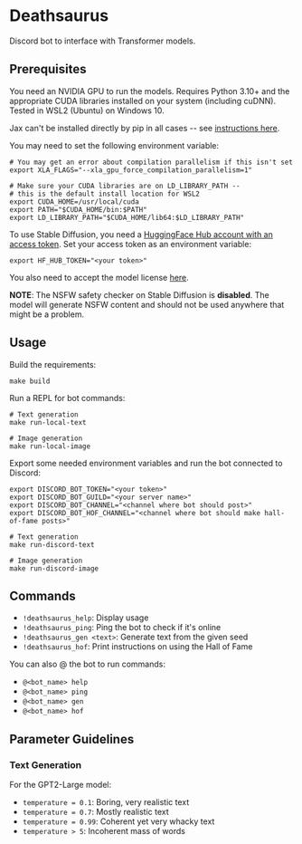 # Deathsaurus

Discord bot to interface with Transformer models.

## Prerequisites

You need an NVIDIA GPU to run the models. Requires Python 3.10+ and the appropriate CUDA libraries installed on your system (including cuDNN). Tested in WSL2 (Ubuntu) on Windows 10.

Jax can't be installed directly by pip in all cases -- see [instructions here](https://github.com/google/jax#installation).

You may need to set the following environment variable:

```
# You may get an error about compilation parallelism if this isn't set
export XLA_FLAGS="--xla_gpu_force_compilation_parallelism=1"

# Make sure your CUDA libraries are on LD_LIBRARY_PATH --
# this is the default install location for WSL2
export CUDA_HOME=/usr/local/cuda
export PATH="$CUDA_HOME/bin:$PATH"
export LD_LIBRARY_PATH="$CUDA_HOME/lib64:$LD_LIBRARY_PATH"
```

To use Stable Diffusion, you need a [HuggingFace Hub account with an access token](https://huggingface.co/docs/hub/security-tokens). Set your access token as an environment variable:

```
export HF_HUB_TOKEN="<your token>"
```

You also need to accept the model license [here](https://huggingface.co/CompVis/stable-diffusion-v1-4).

**NOTE**: The NSFW safety checker on Stable Diffusion is **disabled**. The model will generate NSFW content and should not be used anywhere that might be a problem.

## Usage

Build the requirements:

    make build

Run a REPL for bot commands:

    # Text generation
    make run-local-text

    # Image generation
    make run-local-image

Export some needed environment variables and run the bot connected to Discord:

    export DISCORD_BOT_TOKEN="<your token>"
    export DISCORD_BOT_GUILD="<your server name>"
    export DISCORD_BOT_CHANNEL="<channel where bot should post>"
    export DISCORD_BOT_HOF_CHANNEL="<channel where bot should make hall-of-fame posts>"

    # Text generation
    make run-discord-text

    # Image generation
    make run-discord-image

## Commands

- `!deathsaurus_help`: Display usage
- `!deathsaurus_ping`: Ping the bot to check if it's online
- `!deathsaurus_gen <text>`: Generate text from the given seed
- `!deathsaurus_hof`: Print instructions on using the Hall of Fame

You can also @ the bot to run commands:

- `@<bot_name> help`
- `@<bot_name> ping`
- `@<bot_name> gen`
- `@<bot_name> hof`

## Parameter Guidelines

### Text Generation

For the GPT2-Large model:

- `temperature = 0.1`: Boring, very realistic text
- `temperature = 0.7`: Mostly realistic text
- `temperature = 0.99`: Coherent yet very whacky text
- `temperature > 5`: Incoherent mass of words
